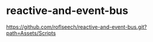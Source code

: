 # reactive-and-event-bus
https://github.com/roflseech/reactive-and-event-bus.git?path=Assets/Scripts
